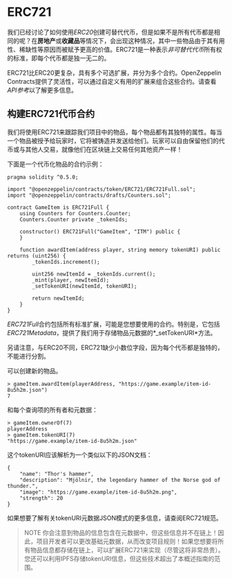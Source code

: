 # ERC721
我们已经讨论了如何使用*ERC20*创建可替代代币，但是如果不是所有代币都是相同的呢？在**房地产**或**收藏品**等情况下，会出现这种情况，其中一些物品由于其有用性、稀缺性等原因而被赋予更高的价值。ERC721是一种表示*非可替代代币*所有权的标准，即每个代币都是独一无二的。

ERC721比ERC20更复杂，具有多个可选扩展，并分为多个合约。OpenZeppelin Contracts提供了灵活性，可以通过自定义有用的扩展来组合这些合约。请查看*API参考*以了解更多信息。

## 构建ERC721代币合约
我们将使用ERC721来跟踪我们项目中的物品，每个物品都有其独特的属性。每当一个物品被授予给玩家时，它将被铸造并发送给他们。玩家可以自由保留他们的代币或与其他人交易，就像他们在区块链上交易任何其他资产一样！

下面是一个代币化物品的合约示例：
```
pragma solidity ^0.5.0;

import "@openzeppelin/contracts/token/ERC721/ERC721Full.sol";
import "@openzeppelin/contracts/drafts/Counters.sol";

contract GameItem is ERC721Full {
    using Counters for Counters.Counter;
    Counters.Counter private _tokenIds;

    constructor() ERC721Full("GameItem", "ITM") public {
    }

    function awardItem(address player, string memory tokenURI) public returns (uint256) {
        _tokenIds.increment();

        uint256 newItemId = _tokenIds.current();
        _mint(player, newItemId);
        _setTokenURI(newItemId, tokenURI);

        return newItemId;
    }
}
```
*ERC721Full*合约包括所有标准扩展，可能是您想要使用的合约。特别是，它包括*ERC721Metadata*，提供了我们用于存储物品元数据的*_setTokenURI*方法。

另请注意，与ERC20不同，ERC721缺少小数位字段，因为每个代币都是独特的，不能进行分割。

可以创建新的物品。
```
> gameItem.awardItem(playerAddress, "https://game.example/item-id-8u5h2m.json")
7
```

和每个查询项的所有者和元数据：
```
> gameItem.ownerOf(7)
playerAddress
> gameItem.tokenURI(7)
"https://game.example/item-id-8u5h2m.json"
```


这个tokenURI应该解析为一个类似以下的JSON文档：
```
{
    "name": "Thor's hammer",
    "description": "Mjölnir, the legendary hammer of the Norse god of thunder.",
    "image": "https://game.example/item-id-8u5h2m.png",
    "strength": 20
}
```

如果想要了解有关tokenURI元数据JSON模式的更多信息，请查阅ERC721规范。

> NOTE
你会注意到物品的信息包含在元数据中，但这些信息并不在链上！因此，项目开发者可以更改基础元数据，从而改变项目规则！如果您想要将所有物品信息都存储在链上，可以扩展ERC721来实现（尽管这将非常昂贵）。您还可以利用IPFS存储tokenURI信息，但这些技术超出了本概述指南的范围。